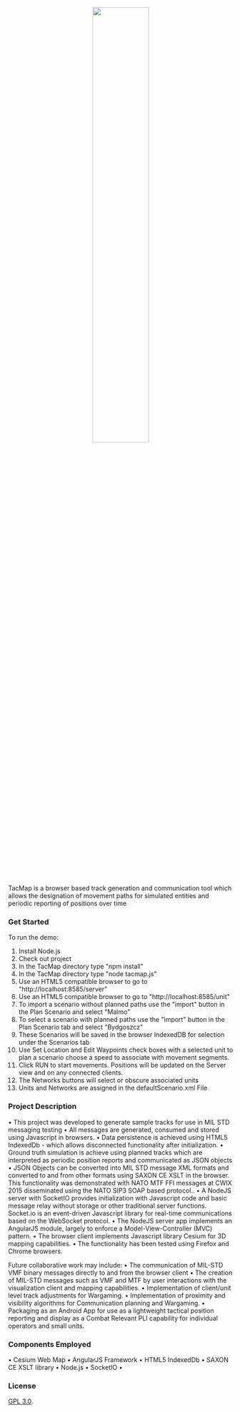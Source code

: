 <p align="center">
<img src="https://github.com/organizations/mil-oss/repositories/TacMap" width="50%" />
</p>

TacMap is a browser based track generation and communication tool which allows the designation of movement paths for simulated entities and periodic reporting of positions over time 

### Get Started ###

To run the demo:
1. Install Node.js
2. Check out project
3. In the TacMap directory type "npm install"
4. In the TacMap directory type "node tacmap.js"
5. Use an HTML5 compatible browser to go to "http://localhost:8585/server"
6. Use an HTML5 compatible browser to go to "http://localhost:8585/unit"
7. To import a scenario without planned paths use the "import" button in the Plan Scenario and select "Malmo"
8. To select a scenario with planned paths use the "import" button in the Plan Scenario tab and select "Bydgoszcz"
9. These Scenarios will be saved in the browser IndexedDB for selection under the Scenarios tab
10. Use Set Location and Edit Waypoints check boxes with a selected unit to plan a scenario choose a speed to associate with movement segments.
11. Click RUN to start movements.  Positions will be updated on the Server view and on any connected clients.
12. The Networks buttons will select or obscure associated units
13. Units and Networks are assigned in the defaultScenario.xml File

### Project Description ###
• This project was developed to generate sample tracks for use in MIL STD messaging testing
• All messages are generated, consumed and stored using Javascript in browsers.
• Data persistence is achieved using HTML5 IndexedDb - which allows disconnected functionality after initialization.
• Ground truth simulation is achieve using planned tracks which are interpreted as periodic position reports and communicated as JSON objects
• JSON Objects can be converted into MIL STD message XML formats and converted to and from other formats using SAXON CE XSLT in the browser.  This functionality was demonstrated with NATO MTF FFI messages at CWIX 2015 disseminated using the NATO SIP3 SOAP based protocol..
• A NodeJS server with SocketIO provides initialization with Javascript code and basic message relay without storage or other traditional server functions.  Socket.io is an event-driven Javascript library for real-time communications based on the WebSocket protocol.
• The NodeJS server app implements an AngularJS module, largely to enforce a Model-View-Controller (MVC) pattern.
• The browser client implements Javascript library Cesium for 3D mapping capabilities.
• The functionality has been tested using Firefox and Chrome browsers.

Future collaborative work may include:
• The communication of MIL-STD VMF binary messages directly to and from the browser client
• The creation of MIL-STD messages such as VMF and MTF by user interactions with the visualization client and mapping capabilities.
• Implementation of client/unit level track adjustments for Wargaming.
• Implementation of proximity and visibility algorithms for Communication planning and Wargaming.
• Packaging as an Android App for use as a lightweight tactical position reporting and display as a Combat Relevant PLI capability for individual operators and small units.

### Components Employed ###
• Cesium Web Map
• AngularJS Framework
• HTML5 IndexedDb
• SAXON CE XSLT library
• Node.js
• SocketIO
• 

### License ###

[GPL 3.0](http://fsf.org/).  


